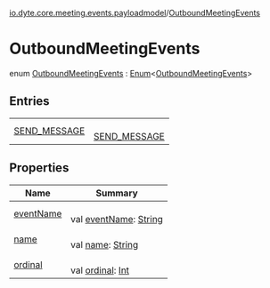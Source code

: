 [io.dyte.core.meeting.events.payloadmodel](../index.md)/[OutboundMeetingEvents](index.md)

# OutboundMeetingEvents


enum [OutboundMeetingEvents](index.md) : [Enum](https://kotlinlang.org/api/latest/jvm/stdlib/kotlin/-enum/index.html)&lt;[OutboundMeetingEvents](index.md)&gt;

## Entries

| | |
|---|---|
| [SEND_MESSAGE](-s-e-n-d_-m-e-s-s-a-g-e/index.md) | <br/>[SEND_MESSAGE](-s-e-n-d_-m-e-s-s-a-g-e/index.md) |

## Properties

| Name | Summary |
|---|---|
| [eventName](event-name.md) | <br/>val [eventName](event-name.md): [String](https://kotlinlang.org/api/latest/jvm/stdlib/kotlin/-string/index.html) |
| [name](../../com.dyte.mobilecorekmm.models/-dyte-message-type/-p-o-l-l/index.md#-372974862%2FProperties%2F-132266010) | <br/>val [name](../../com.dyte.mobilecorekmm.models/-dyte-message-type/-p-o-l-l/index.md#-372974862%2FProperties%2F-132266010): [String](https://kotlinlang.org/api/latest/jvm/stdlib/kotlin/-string/index.html) |
| [ordinal](../../com.dyte.mobilecorekmm.models/-dyte-message-type/-p-o-l-l/index.md#-739389684%2FProperties%2F-132266010) | <br/>val [ordinal](../../com.dyte.mobilecorekmm.models/-dyte-message-type/-p-o-l-l/index.md#-739389684%2FProperties%2F-132266010): [Int](https://kotlinlang.org/api/latest/jvm/stdlib/kotlin/-int/index.html) |
